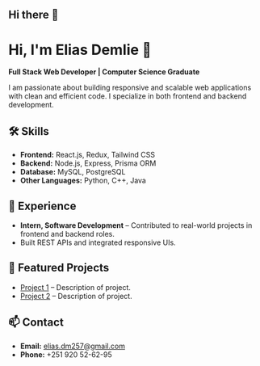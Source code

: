 ## Hi there 👋

<!--
**EliasDemlie/EliasDemlie** is a ✨ _special_ ✨ repository because its `README.md` (this file) appears on your GitHub profile.
  
Here are some ideas to get you started:

- 🔭 I’m currently working on ...
- 🌱 I’m currently learning ...
- 👯 I’m looking to collaborate on ...
- 🤔 I’m looking for help with ...
- 💬 Ask me about ...
- 📫 How to reach me: ...
- 😄 Pronouns: ...
- ⚡ Fun fact: ...
-->


# Hi, I'm Elias Demlie 👋
**Full Stack Web Developer | Computer Science Graduate**

I am passionate about building responsive and scalable web applications with clean and efficient code. I specialize in both frontend and backend development.

## 🛠 Skills
- **Frontend:** React.js, Redux, Tailwind CSS
- **Backend:** Node.js, Express, Prisma ORM
- **Database:** MySQL, PostgreSQL
- **Other Languages:** Python, C++, Java

## 💼 Experience
- **Intern, Software Development** – Contributed to real-world projects in frontend and backend roles.
- Built REST APIs and integrated responsive UIs.

## 📂 Featured Projects
- [Project 1](https://github.com/username/project1) – Description of project.
- [Project 2](https://github.com/username/project2) – Description of project.

## 📫 Contact
- **Email:** elias.dm257@gmail.com  
- **Phone:** +251 920 52-62-95
